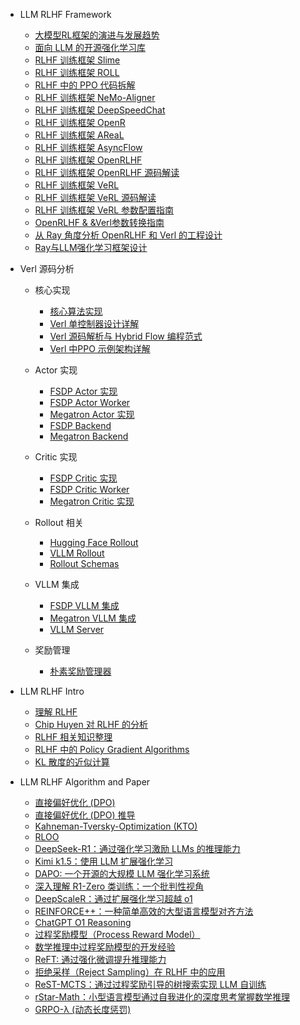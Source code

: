 - LLM RLHF Framework

  - [大模型RL框架的演进与发展趋势](rlhf/infra/RL-Infra_overview.md)
  - [面向 LLM 的开源强化学习库](rlhf/infra/Open-source-rl-library.md)
  - [RLHF 训练框架 Slime](rlhf/infra/Slime.md)
  - [RLHF 训练框架 ROLL](rlhf/infra/ROLL.md)
  - [RLHF 中的 PPO 代码拆解](rlhf/infra/RLHF中的PPO代码拆解.md)
  - [RLHF 训练框架 NeMo-Aligner](rlhf/infra/NeMo-Aligner.md)
  - [RLHF 训练框架 DeepSpeedChat](rlhf/infra/DeepSpeedChat.md)
  - [RLHF 训练框架 OpenR](rlhf/infra/OpenR.md)
  - [RLHF 训练框架 AReaL](rlhf/infra/AReaL.md)
  - [RLHF 训练框架 AsyncFlow](rlhf/infra/AsyncFlow.md)
  - [RLHF 训练框架 OpenRLHF](rlhf/infra/OpenRLHF.md)
  - [RLHF 训练框架 OpenRLHF 源码解读](rlhf/infra/OpenRLHF源码解读.md)
  - [RLHF 训练框架 VeRL](rlhf/infra/Verl.md)
  - [RLHF 训练框架 VeRL 源码解读](rlhf/infra/Verl源码解读.md)
  - [RLHF 训练框架 VeRL 参数配置指南](rlhf/infra/Verl参数配置.md)
  - [OpenRLHF & &Verl参数转换指南](rlhf/infra/OpenRLHF&Verl参数转换指南.md)
  - [从 Ray 角度分析 OpenRLHF 和 Verl 的工程设计](rlhf/infra/Ray_OpenRLHF_Verl.md)
  - [Ray与LLM强化学习框架设计](rlhf/infra/Ray与LLM强化学习框架设计.md)


- Verl 源码分析

  - 核心实现
    - [核心算法实现](rlhf/infra/verl/core_algos.md)
    - [Verl 单控制器设计详解](rlhf/infra/verl/verl.single_controller设计详解.md)
    - [Verl 源码解析与 Hybrid Flow 编程范式](rlhf/infra/verl/verl_design.md)
    - [Verl 中PPO 示例架构详解](rlhf/infra/verl/verl_ppo.md)

  - Actor 实现
    - [FSDP Actor 实现](rlhf/infra/verl/fsdp_actor.md)
    - [FSDP Actor Worker](rlhf/infra/verl/fsdp_actor_worker.md)
    - [Megatron Actor 实现](rlhf/infra/verl/megatron_actor.md)
    - [FSDP Backend](rlhf/infra/verl/fsdp_backend.md)
    - [Megatron Backend](rlhf/infra/verl/megatron_backend.md)

  - Critic 实现
    - [FSDP Critic 实现](rlhf/infra/verl/fsdp_critic.md)
    - [FSDP Critic Worker](rlhf/infra/verl/fsdp_critic_worker.md)
    - [Megatron Critic 实现](rlhf/infra/verl/megatron_critic.md)

  - Rollout 相关
    - [Hugging Face Rollout](rlhf/infra/verl/hf_rollout.md)
    - [VLLM Rollout](rlhf/infra/verl/vllm_rollout.md)
    - [Rollout Schemas](rlhf/infra/verl/rollout_schemas.md)

  - VLLM 集成
    - [FSDP VLLM 集成](rlhf/infra/verl/fsdp_vllm.md)
    - [Megatron VLLM 集成](rlhf/infra/verl/megatron_vllm.md)
    - [VLLM Server](rlhf/infra/verl/vllm_server.md)

  - 奖励管理
    - [朴素奖励管理器](rlhf/infra/verl/naive_reward_manager.md)



- LLM RLHF Intro

  - [理解 RLHF](rlhf/intro/rlhf_advance.md)
  - [Chip Huyen 对 RLHF 的分析](rlhf/intro/rlhf_chiphuyen.md)
  - [RLHF 相关知识整理](rlhf/intro/rlhf_overview.md)
  - [RLHF 中的 Policy Gradient Algorithms](rlhf/intro/rlhf_policy_gradient.md)
  - [KL 散度的近似计算](rlhf/intro/KL散度的近似计算方法.md)

- LLM RLHF Algorithm and Paper


  - [直接偏好优化 (DPO)](rlhf/paper/rlhf_dpo.md)
  - [直接偏好优化 (DPO) 推导](rlhf/paper/rlhf_dpo_notes.md)
  - [Kahneman-Tversky-Optimization (KTO)](rlhf/paper/rlhf_kto.md)
  - [RLOO](rlhf/paper/RLOO.md)
  - [DeepSeek-R1：通过强化学习激励 LLMs 的推理能力](rlhf/paper/DeepSeek-R1.md)
  - [Kimi k1.5：使用 LLM 扩展强化学习](rlhf/paper/KimiK1.5.md)
  - [DAPO: 一个开源的大规模 LLM 强化学习系统](rlhf/paper/DAPO.md)
  - [深入理解 R1-Zero 类训练：一个批判性视角](rlhf/paper/DR.GRPO.md)
  - [DeepScaleR：通过扩展强化学习超越 o1](rlhf/paper/deepscaler.md)
  - [REINFORCE++：一种简单高效的大型语言模型对齐方法](rlhf/paper/REINFORCE++.md)
  - [ChatGPT O1 Reasoning](rlhf/paper/chatgpt_O1.md)
  - [过程奖励模型（Process Reward Model）](rlhf/paper/PRM.md)
  - [数学推理中过程奖励模型的开发经验](rlhf/paper/PRM_Reasoning.md)
  - [ReFT: 通过强化微调提升推理能力](rlhf/paper/ReFT.md)
  - [拒绝采样（Reject Sampling）在 RLHF 中的应用](rlhf/paper/RejectSampling.md)
  - [ReST-MCTS：通过过程奖励引导的树搜索实现 LLM 自训练](rlhf/paper/ReST-MCTS.md)
  - [rStar-Math：小型语言模型通过自我进化的深度思考掌握数学推理](rlhf/paper/rStar-Math.md)
  - [GRPO-λ (动态长度惩罚)](rlhf/paper/GRPO-lambda.md)
